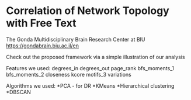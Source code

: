 # Correlation of Network Topology with Free Text

The Gonda Multidisciplinary Brain Research Center at BIU 
https://gondabrain.biu.ac.il/en  

Check out the proposed framework via a simple illustration of our analysis

Features we used:
degrees_in
degrees_out
page_rank
bfs_moments_1
bfs_moments_2
closeness
kcore
motifs_3 variations

Algorithms we used:
*PCA - for DR
*KMeans
*Hierarchical clustering
*DBSCAN

